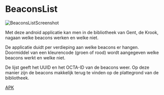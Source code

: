 # BeaconsList

![BeaconsListScreenshot](https://i.imgur.com/KvFGxX7m.png)

Met deze android applicatie kan men in de bibliotheek van Gent, de Krook, nagaan welke beacons werken en welke niet.

De applicatie duidt per verdieping aan welke beacons er hangen. Doormiddel van een kleurencode (groen of rood) wordt aangegeven welke beacons werkt en welke niet. 

De lijst geeft het UUID en het OCTA-ID van de beacons weer. Op deze manier zijn de beacons makkelijk terug te vinden op de plattegrond van de bibliotheek. 


[APK](https://github.com/lab9k/Beacons/tree/master/Android/BeaconsList/app-debug.apk)

